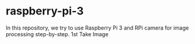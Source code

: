 # raspberry-pi-3

In this repository, we try to use Raspberry Pi 3 and RPi camera for image processing step-by-step. 
1st Take Image

